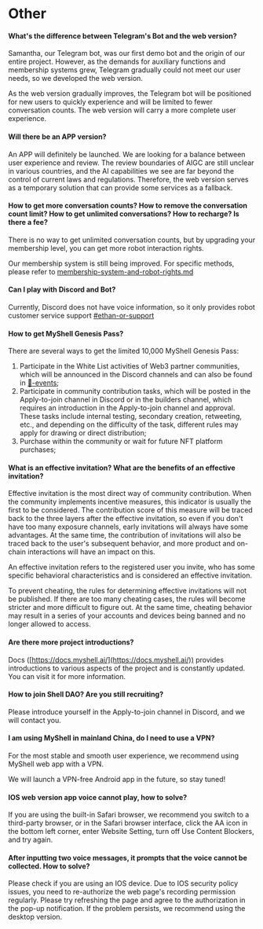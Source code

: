 # Other

#### What's the difference between Telegram's Bot and the web version?

Samantha, our Telegram bot, was our first demo bot and the origin of our entire project. However, as the demands for auxiliary functions and membership systems grew, Telegram gradually could not meet our user needs, so we developed the web version.

As the web version gradually improves, the Telegram bot will be positioned for new users to quickly experience and will be limited to fewer conversation counts. The web version will carry a more complete user experience.

#### Will there be an APP version?

An APP will definitely be launched. We are looking for a balance between user experience and review. The review boundaries of AIGC are still unclear in various countries, and the AI capabilities we see are far beyond the control of current laws and regulations. Therefore, the web version serves as a temporary solution that can provide some services as a fallback.

#### How to get more conversation counts? How to remove the conversation count limit? How to get unlimited conversations? How to recharge? Is there a fee?

There is no way to get unlimited conversation counts, but by upgrading your membership level, you can get more robot interaction rights.

Our membership system is still being improved. For specific methods, please refer to [membership-system-and-robot-rights.md](../product-manual/membership-system-and-robot-rights.md "mention")

#### Can I play with Discord and Bot?

Currently, Discord does not have voice information, so it only provides robot customer service support [#ethan-or-support](../product-manual/robot-introduction.md#ethan-or-support "mention")&#x20;

#### How to get MyShell Genesis Pass?

There are several ways to get the limited 10,000 MyShell Genesis Pass:

1. Participate in the White List activities of Web3 partner communities, which will be announced in the Discord channels and can also be found in [🎉-events](../🎉-events/ "mention");
2. Participate in community contribution tasks, which will be posted in the Apply-to-join channel in Discord or in the builders channel, which requires an introduction in the Apply-to-join channel and approval. These tasks include internal testing, secondary creation, retweeting, etc., and depending on the difficulty of the task, different rules may apply for drawing or direct distribution;
3. Purchase within the community or wait for future NFT platform purchases;

#### What is an effective invitation? What are the benefits of an effective invitation?

Effective invitation is the most direct way of community contribution. When the community implements incentive measures, this indicator is usually the first to be considered. The contribution score of this measure will be traced back to the three layers after the effective invitation, so even if you don't have too many exposure channels, early invitations will always have some advantages. At the same time, the contribution of invitations will also be traced back to the user's subsequent behavior, and more product and on-chain interactions will have an impact on this.

An effective invitation refers to the registered user you invite, who has some specific behavioral characteristics and is considered an effective invitation.

To prevent cheating, the rules for determining effective invitations will not be published. If there are too many cheating cases, the rules will become stricter and more difficult to figure out. At the same time, cheating behavior may result in a series of your accounts and devices being banned and no longer allowed to access.

#### Are there more project introductions?

Docs ([https://docs.myshell.ai/](https://docs.myshell.ai/)) provides introductions to various aspects of the project and is constantly updated. You can visit it for more information.

#### How to join Shell DAO? Are you still recruiting?

Please introduce yourself in the Apply-to-join channel in Discord, and we will contact you.

#### I am using MyShell in mainland China, do I need to use a VPN?

For the most stable and smooth user experience, we recommend using MyShell web app with a VPN.

We will launch a VPN-free Android app in the future, so stay tuned!

#### IOS web version app voice cannot play, how to solve?

If you are using the built-in Safari browser, we recommend you switch to a third-party browser, or in the Safari browser interface, click the AA icon in the bottom left corner, enter Website Setting, turn off Use Content Blockers, and try again.

#### After inputting two voice messages, it prompts that the voice cannot be collected. How to solve?

Please check if you are using an IOS device. Due to IOS security policy issues, you need to re-authorize the web page's recording permission regularly. Please try refreshing the page and agree to the authorization in the pop-up notification. If the problem persists, we recommend using the desktop version.